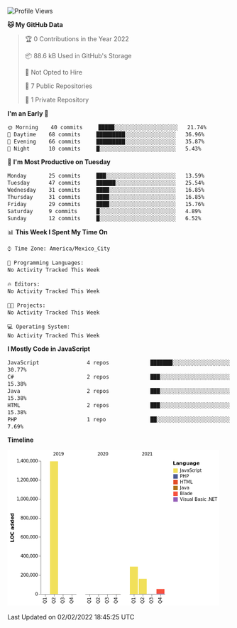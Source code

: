 <!--START_SECTION:waka-->
![Profile Views](http://img.shields.io/badge/Profile%20Views-0-blue)

**🐱 My GitHub Data** 

> 🏆 0 Contributions in the Year 2022
 > 
> 📦 88.6 kB Used in GitHub's Storage 
 > 
> 🚫 Not Opted to Hire
 > 
> 📜 7 Public Repositories 
 > 
> 🔑 1 Private Repository 
 > 
**I'm an Early 🐤** 

```text
🌞 Morning    40 commits     █████░░░░░░░░░░░░░░░░░░░░   21.74% 
🌆 Daytime    68 commits     █████████░░░░░░░░░░░░░░░░   36.96% 
🌃 Evening    66 commits     █████████░░░░░░░░░░░░░░░░   35.87% 
🌙 Night      10 commits     █░░░░░░░░░░░░░░░░░░░░░░░░   5.43%

```
📅 **I'm Most Productive on Tuesday** 

```text
Monday       25 commits     ███░░░░░░░░░░░░░░░░░░░░░░   13.59% 
Tuesday      47 commits     ██████░░░░░░░░░░░░░░░░░░░   25.54% 
Wednesday    31 commits     ████░░░░░░░░░░░░░░░░░░░░░   16.85% 
Thursday     31 commits     ████░░░░░░░░░░░░░░░░░░░░░   16.85% 
Friday       29 commits     ████░░░░░░░░░░░░░░░░░░░░░   15.76% 
Saturday     9 commits      █░░░░░░░░░░░░░░░░░░░░░░░░   4.89% 
Sunday       12 commits     █░░░░░░░░░░░░░░░░░░░░░░░░   6.52%

```


📊 **This Week I Spent My Time On** 

```text
⌚︎ Time Zone: America/Mexico_City

💬 Programming Languages: 
No Activity Tracked This Week

🔥 Editors: 
No Activity Tracked This Week

🐱‍💻 Projects: 
No Activity Tracked This Week

💻 Operating System: 
No Activity Tracked This Week

```

**I Mostly Code in JavaScript** 

```text
JavaScript               4 repos             ███████░░░░░░░░░░░░░░░░░░   30.77% 
C#                       2 repos             ███░░░░░░░░░░░░░░░░░░░░░░   15.38% 
Java                     2 repos             ███░░░░░░░░░░░░░░░░░░░░░░   15.38% 
HTML                     2 repos             ███░░░░░░░░░░░░░░░░░░░░░░   15.38% 
PHP                      1 repo              ██░░░░░░░░░░░░░░░░░░░░░░░   7.69%

```


**Timeline**

![Chart not found](https://raw.githubusercontent.com/JorgeGinez/JorgeGinez/main/charts/bar_graph.png) 


 Last Updated on 02/02/2022 18:45:25 UTC
<!--END_SECTION:waka-->
